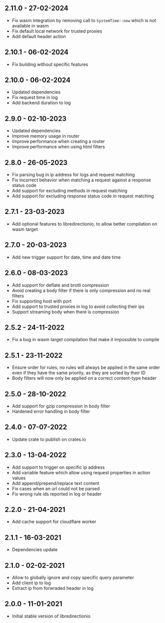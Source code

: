 ## 2.11.0 - 27-02-2024

* Fix wasm integration by removing call to `SystemTime::now` which is not available in wasm
* Fix default local network for trusted proxies
* Add default header action

## 2.10.1 - 06-02-2024

* Fix building without specific features

## 2.10.0 - 06-02-2024

 * Updated dependencies
 * Fix request time in log
 * Add backend duration to log

## 2.9.0 - 02-10-2023

 * Updated dependencies
 * Improve memory usage in router
 * Improve performance when creating a router
 * Improve performance when using html filters

## 2.8.0 - 26-05-2023

 * Fix parsing bug in ip address for logs and request matching
 * Fix incorrect behavior when matching a request against a response status code
 * Add support for excluding methods in request matching
 * Add support for excluding response status code in request matching

## 2.7.1 - 23-03-2023

 * Add optional features to libredirectionio, to allow better compilation on wasm target

## 2.7.0 - 20-03-2023

 * Add new trigger support for date, time and date time

## 2.6.0 - 08-03-2023

 * Add support for deflate and brotli compression
 * Avoid creating a body filter if there is only compression and no real filters
 * Fix supporting host with port
 * Add support to trusted proxies in log to avoid collecting their ips
 * Support streaming body when there is compression

## 2.5.2 - 24-11-2022

 * Fix a bug in wasm target compilation that make it impossible to compile

## 2.5.1 - 23-11-2022

 * Ensure order for rules, no rules will always be applied in the same order even if they have the same priority, as they are sorted by their ID
 * Body filters will now only be applied on a correct content-type header

## 2.5.0 - 28-10-2022

 * Add support for gzip compression in body filter
 * Hardened error handling in body filter

## 2.4.0 - 07-07-2022

 * Update crate to publish on crates.io

## 2.3.0 - 13-04-2022

 * Add support to trigger on specific ip address
 * Add variable feature which allow using request properties in action values
 * Add append/prepend/replace text content
 * Fix cases when an url could not be parsed
 * Fix wrong rule ids reported in log or header

## 2.2.0 - 21-04-2021

 * Add cache support for cloudflare worker

## 2.1.1 - 16-03-2021

 * Dependencies update

## 2.1.0 - 02-02-2021

 * Allow to globally ignore and copy specific query parameter
 * Add client ip to log
 * Extract ip from forwraded header in log

## 2.0.0 - 11-01-2021

 * Initial stable version of libredirectionio
